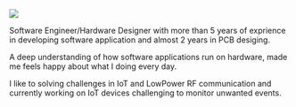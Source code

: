 <img src="{{ '/assets/img' | append: site.img }}" id="about-img">

<div id="describe-text">
	<p>Software Engineer/Hardware Designer with more than 5 years of exprience in developing software application and almost 2 years in PCB desiging.</p>
	<p>A deep understanding of how software applications run on hardware, made me feels happy about what I doing every day.</p>
	<p>I like to solving challenges in IoT and LowPower RF communication and currently working on IoT devices challenging to monitor unwanted events.</p>
</div>